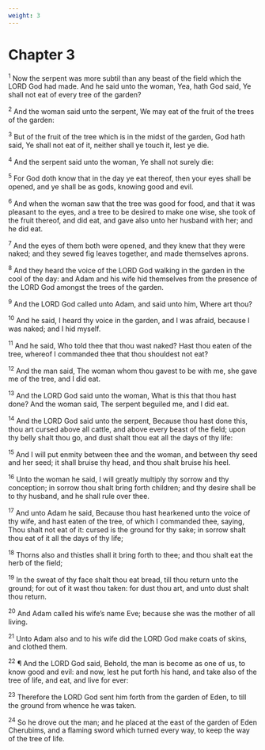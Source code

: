 ```yaml
---
weight: 3
---
```


# Chapter 3

<sup>1</sup> Now the serpent was more subtil than any beast of the field which the LORD God had made. And he said unto the woman, Yea, hath God said, Ye shall not eat of every tree of the garden? 

<sup>2</sup> And the woman said unto the serpent, We may eat of the fruit of the trees of the garden: 

<sup>3</sup> But of the fruit of the tree which is in the midst of the garden, God hath said, Ye shall not eat of it, neither shall ye touch it, lest ye die. 

<sup>4</sup> And the serpent said unto the woman, Ye shall not surely die: 

<sup>5</sup> For God doth know that in the day ye eat thereof, then your eyes shall be opened, and ye shall be as gods, knowing good and evil. 

<sup>6</sup> And when the woman saw that the tree was good for food, and that it was pleasant to the eyes, and a tree to be desired to make one wise, she took of the fruit thereof, and did eat, and gave also unto her husband with her; and he did eat. 

<sup>7</sup> And the eyes of them both were opened, and they knew that they were naked; and they sewed fig leaves together, and made themselves aprons. 

<sup>8</sup> And they heard the voice of the LORD God walking in the garden in the cool of the day: and Adam and his wife hid themselves from the presence of the LORD God amongst the trees of the garden. 

<sup>9</sup> And the LORD God called unto Adam, and said unto him, Where art thou? 

<sup>10</sup> And he said, I heard thy voice in the garden, and I was afraid, because I was naked; and I hid myself. 

<sup>11</sup> And he said, Who told thee that thou wast naked? Hast thou eaten of the tree, whereof I commanded thee that thou shouldest not eat? 

<sup>12</sup> And the man said, The woman whom thou gavest to be with me, she gave me of the tree, and I did eat. 

<sup>13</sup> And the LORD God said unto the woman, What is this that thou hast done? And the woman said, The serpent beguiled me, and I did eat. 

<sup>14</sup> And the LORD God said unto the serpent, Because thou hast done this, thou art cursed above all cattle, and above every beast of the field; upon thy belly shalt thou go, and dust shalt thou eat all the days of thy life: 

<sup>15</sup> And I will put enmity between thee and the woman, and between thy seed and her seed; it shall bruise thy head, and thou shalt bruise his heel. 

<sup>16</sup> Unto the woman he said, I will greatly multiply thy sorrow and thy conception; in sorrow thou shalt bring forth children; and thy desire shall be to thy husband, and he shall rule over thee. 

<sup>17</sup> And unto Adam he said, Because thou hast hearkened unto the voice of thy wife, and hast eaten of the tree, of which I commanded thee, saying, Thou shalt not eat of it: cursed is the ground for thy sake; in sorrow shalt thou eat of it all the days of thy life; 

<sup>18</sup> Thorns also and thistles shall it bring forth to thee; and thou shalt eat the herb of the field; 

<sup>19</sup> In the sweat of thy face shalt thou eat bread, till thou return unto the ground; for out of it wast thou taken: for dust thou art, and unto dust shalt thou return. 

<sup>20</sup> And Adam called his wife’s name Eve; because she was the mother of all living. 

<sup>21</sup> Unto Adam also and to his wife did the LORD God make coats of skins, and clothed them. 

<sup>22</sup> ¶ And the LORD God said, Behold, the man is become as one of us, to know good and evil: and now, lest he put forth his hand, and take also of the tree of life, and eat, and live for ever: 

<sup>23</sup> Therefore the LORD God sent him forth from the garden of Eden, to till the ground from whence he was taken. 

<sup>24</sup> So he drove out the man; and he placed at the east of the garden of Eden Cherubims, and a flaming sword which turned every way, to keep the way of the tree of life. 



